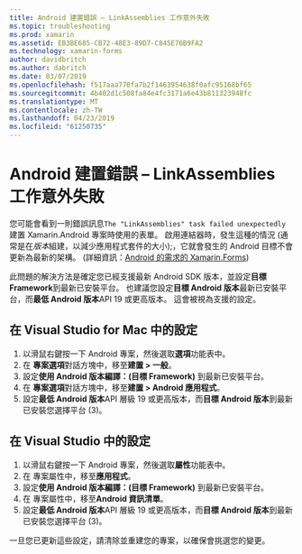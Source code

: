 ```yaml
---
title: Android 建置錯誤 – LinkAssemblies 工作意外失敗
ms.topic: troubleshooting
ms.prod: xamarin
ms.assetid: EB3BE685-CB72-48E3-89D7-C845E76B9FA2
ms.technology: xamarin-forms
author: davidbritch
ms.author: dabritch
ms.date: 03/07/2019
ms.openlocfilehash: f517aaa770fa7b2f1463954638f0afc95168bf65
ms.sourcegitcommit: 4b402d1c508fa84e4fc3171a6e43b811323948fc
ms.translationtype: MT
ms.contentlocale: zh-TW
ms.lasthandoff: 04/23/2019
ms.locfileid: "61250735"
---
```

# <a name="android-build-error--the-linkassemblies-task-failed-unexpectedly"></a>Android 建置錯誤 – LinkAssemblies 工作意外失敗

您可能會看到一則錯誤訊息`The "LinkAssemblies" task failed unexpectedly`建置 Xamarin.Android 專案時使用的表單。 啟用連結器時，發生這種的情況 (通常是在*版本*組建，以減少應用程式套件的大小);，它就會發生的 Android 目標不會更新為最新的架構。 (詳細資訊：[Android 的需求的 Xamarin.Forms](~/get-started/requirements.md#android))

此問題的解決方法是確定您已經支援最新 Android SDK 版本，並設定**目標 Framework**到最新已安裝平台。 也建議您設定**目標 Android 版本**最新已安裝平台，而**最低 Android 版本**API 19 或更高版本。 這會被視為支援的設定。

## <a name="setting-in-visual-studio-for-mac"></a>在 Visual Studio for Mac 中的設定

1.  以滑鼠右鍵按一下 Android 專案，然後選取**選項**功能表中。
2.  在 **專案選項**對話方塊中，移至**建置 > 一般**。
3.  設定**使用 Android 版本編譯：(目標 Framework)** 到最新已安裝平台。
4.  在 **專案選項**對話方塊中，移至**建置 > Android 應用程式**。
5.  設定**最低 Android 版本**API 層級 19 或更高版本，而**目標 Android 版本**到最新已安裝您選擇平台 (3)。

## <a name="setting-in-visual-studio"></a>在 Visual Studio 中的設定

1.  以滑鼠右鍵按一下 Android 專案，然後選取**屬性**功能表中。
2.  在 專案屬性中，移至**應用程式**。
3.  設定**使用 Android 版本編譯：(目標 Framework)** 到最新已安裝平台。
4.  在 專案屬性中，移至**Android 資訊清單**。
5.  設定**最低 Android 版本**API 層級 19 或更高版本，而**目標 Android 版本**到最新已安裝您選擇平台 (3)。

一旦您已更新這些設定，請清除並重建您的專案，以確保會挑選您的變更。

